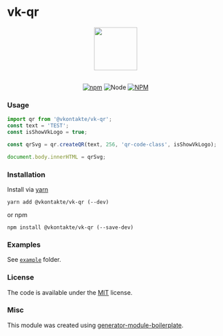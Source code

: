 # vk-qr
<div align="center">
  <a href="https://github.com/VKCOM/vk-qr">
    <img width="100" height="100" src="https://pp.userapi.com/c854128/v854128442/183a0/rtZx2fxUV4w.jpg">
  </a>
  <br>
  <br>

  [![npm][npm]][npm-url]
  ![Node](https://img.shields.io/node/v/@vkontakte/vk-qr.svg)
[![NPM](https://img.shields.io/npm/dt/@vkontakte/vk-qr.svg)](https://www.npmjs.com/package/@vkontakte/vk-qr)

</div>

### Usage

```js
import qr from '@vkontakte/vk-qr';
const text = 'TEST';
const isShowVkLogo = true;

const qrSvg = qr.createQR(text, 256, 'qr-code-class', isShowVkLogo);

document.body.innerHTML = qrSvg;
```

### Installation

Install via [yarn](https://github.com/yarnpkg/yarn)

	yarn add @vkontakte/vk-qr (--dev)

or npm

	npm install @vkontakte/vk-qr (--save-dev)


### Examples

See [`example`](example/script.js) folder.

### License

The code is available under the [MIT](LICENSE) license.

### Misc

This module was created using [generator-module-boilerplate](https://github.com/duivvv/generator-module-boilerplate).


[npm]: https://img.shields.io/npm/v/@vkontakte/vk-qr.svg
[npm-url]: https://npmjs.com/package/@vkontakte/vk-qr
